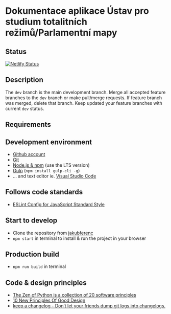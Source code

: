 # Dokumentace aplikace Ústav pro studium totalitních režimů/Parlamentní mapy

## Status

[![Netlify Status](https://api.netlify.com/api/v1/badges/20a4a8b8-9ec5-471b-aa74-c0af98279a40/deploy-status)](https://app.netlify.com/sites/ustr-parlamentni-mapy/deploys)

## Description

The `dev` branch is the main development branch. Merge all accepted feature branches to the `dev` branch or make pull/merge requests. If feature branch was merged, delete that branch. Keep updated your feature branches with current `dev` status.

## Requirements

## Development environment

* [Github account](https://github.com/)
* [Git](https://git-scm.com/downloads)
* [Node.js & npm](https://nodejs.org/en/) (use the LTS version)
* [Gulp](http://gulpjs.com/) (`npm install gulp-cli -g`)
* ... and text editor ie. [Visual Studio Code](https://code.visualstudio.com/)

## Follows code standards

* [ESLint Config for JavaScript Standard Style](https://github.com/standard/eslint-config-standard)

## Start to develop

* Clone the repository from [jakubferenc](https://github.com/jakubferenc/ustr-parlamentni-mapy)
* `npm start` in terminal to install & run the project in your browser

## Production build

* `npm run build` in terminal

## Code & design principles

* [The Zen of Python is a collection of 20 software principles](https://en.wikipedia.org/wiki/Zen_of_Python)
* [10 New Principles Of Good Design](https://www.fastcodesign.com/90154519/10-new-principles-of-good-design)
* [keep a changelog - Don’t let your friends dump git logs into changelogs.](https://keepachangelog.com/en/1.0.0/)
